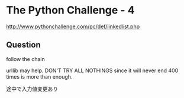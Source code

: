 # The Python Challenge - 4

http://www.pythonchallenge.com/pc/def/linkedlist.php

## Question

follow the chain

urllib may help. DON'T TRY ALL NOTHINGS since it will never end 400 times is more than enough.

途中で入力値変更あり
